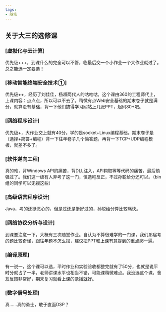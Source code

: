 ```yaml
---
tags:
- 随笔
---
```


## 关于大三的选修课
<!-- more -->
### [虚拟化与云计算]
优先级+++，到课什么的完全可以不管，临最后交一个小作业一个大作业就过了。总之能选一定要选！

### [移动智能终端安全技术①]
优先级++，经历了刘佳佳，杨超两代人的咕咕咕，这个课由360的工程师代上，上课内容：点点点，所以可以不去了。稍微有点Web安全基础的期末卷子就是满分，就算没有基础，背一下他们搞得学习网站上几张PPT，起码80+吧。

### [网络程序设计]
优先级+，大作业交上就有40分，学的是socket+Linux编程基础，期末卷子是（选择+简答+编程）背一下往年卷子几个简答题，再背一下TCP+UDP编程模板，就差不多了。

### [软件逆向工程]
真的难，背Windows API的痛苦，背DLL注入，API钩取等等代码的痛苦，最后勉强过了。我们这一级有人弃考了这一门，慎选吧反正，不过孙聪给分还可以。（bin组的同学可以无视这些）

### [高级语言程序设计]
Java，考的还挺恶心的，但是过还是挺好过的，孙聪给分算比较痛快。

### [网络协议分析与设计]
到课要注意一下，大概有三次随堂作业。自认为不算很难学的一门课，我们那届考的题比较奇怪，跟往年题不怎么搭，建议把PPT和上课有意提到的重点爬一遍。

### [编译原理]
有一说一，这个课可以选，平时作业和实验验收都整完就有了50分，也就是说平时分就占了一半，老师讲课水平也相当不错，可能课稍微难点。我没选这个课，舍友反馈非常好，期末复习就看上课的录播就好。

### [数字信号处理]
真……真的勇士，敢于直面DSP？